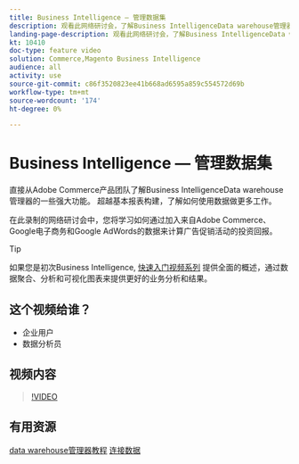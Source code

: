 ```yaml
---
title: Business Intelligence — 管理数据集
description: 观看此网络研讨会，了解Business IntelligenceData warehouse管理器的一些强大功能。
landing-page-description: 观看此网络研讨会，了解Business IntelligenceData warehouse管理器的一些强大功能。
kt: 10410
doc-type: feature video
solution: Commerce,Magento Business Intelligence
audience: all
activity: use
source-git-commit: c86f3520823ee41b668ad6595a859c554572d69b
workflow-type: tm+mt
source-wordcount: '174'
ht-degree: 0%

---
```


# Business Intelligence — 管理数据集

直接从Adobe Commerce产品团队了解Business IntelligenceData warehouse管理器的一些强大功能。 超越基本报表构建，了解如何使用数据做更多工作。

在此录制的网络研讨会中，您将学习如何通过加入来自Adobe Commerce、Google电子商务和Google AdWords的数据来计算广告促销活动的投资回报。

>[!TIP]
>
>如果您是初次Business Intelligence, [快速入门视频系列](./../1-overview.md) 提供全面的概述，通过数据聚合、分析和可视化图表来提供更好的业务分析和结果。

## 这个视频给谁？

- 企业用户
- 数据分析员

## 视频内容

>[!VIDEO](https://video.tv.adobe.com/v/342408?quality=12&learn=on)

## 有用资源

[data warehouse管理器教程](https://docs.magento.com/mbi/data-analyst/data-warehouse-mgr/tour-dwm.html)
[连接数据](https://docs.magento.com/mbi/data-analyst/importing-data/connecting-data/connecting-data.html)
